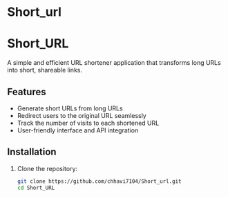 # Short_url

# Short_URL

A simple and efficient URL shortener application that transforms long URLs into short, shareable links.

## Features

- Generate short URLs from long URLs
- Redirect users to the original URL seamlessly
- Track the number of visits to each shortened URL
- User-friendly interface and API integration

## Installation

1. Clone the repository:
   ```sh
   git clone https://github.com/chhavi7104/Short_url.git
   cd Short_URL

